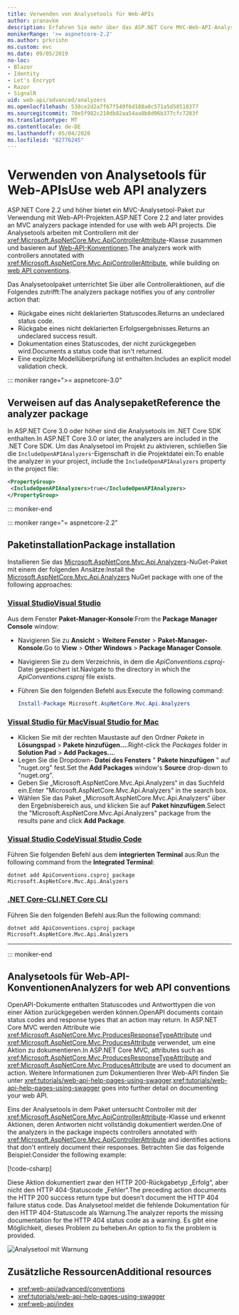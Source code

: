 ```yaml
---
title: Verwenden von Analysetools für Web-APIs
author: pranavkm
description: Erfahren Sie mehr über das ASP.NET Core MVC-Web-API-Analysetool-Paket.
monikerRange: '>= aspnetcore-2.2'
ms.author: prkrishn
ms.custom: mvc
ms.date: 09/05/2019
no-loc:
- Blazor
- Identity
- Let's Encrypt
- Razor
- SignalR
uid: web-api/advanced/analyzers
ms.openlocfilehash: 530ce2d2a7f67f549f6d188a0c571a5d58518377
ms.sourcegitcommit: 70e5f982c218db82aa54aa8b8d96b377cfc7283f
ms.translationtype: MT
ms.contentlocale: de-DE
ms.lasthandoff: 05/04/2020
ms.locfileid: "82776245"
---
```

# <a name="use-web-api-analyzers"></a><span data-ttu-id="9a0b4-103">Verwenden von Analysetools für Web-APIs</span><span class="sxs-lookup"><span data-stu-id="9a0b4-103">Use web API analyzers</span></span>

<span data-ttu-id="9a0b4-104">ASP.NET Core 2.2 und höher bietet ein MVC-Analysetool-Paket zur Verwendung mit Web-API-Projekten.</span><span class="sxs-lookup"><span data-stu-id="9a0b4-104">ASP.NET Core 2.2 and later provides an MVC analyzers package intended for use with web API projects.</span></span> <span data-ttu-id="9a0b4-105">Die Analysetools arbeiten mit Controllern mit der <xref:Microsoft.AspNetCore.Mvc.ApiControllerAttribute>-Klasse zusammen und basieren auf [Web-API-Konventionen](xref:web-api/advanced/conventions).</span><span class="sxs-lookup"><span data-stu-id="9a0b4-105">The analyzers work with controllers annotated with <xref:Microsoft.AspNetCore.Mvc.ApiControllerAttribute>, while building on [web API conventions](xref:web-api/advanced/conventions).</span></span>

<span data-ttu-id="9a0b4-106">Das Analysetoolpaket unterrichtet Sie über alle Controlleraktionen, auf die Folgendes zutrifft:</span><span class="sxs-lookup"><span data-stu-id="9a0b4-106">The analyzers package notifies you of any controller action that:</span></span>

* <span data-ttu-id="9a0b4-107">Rückgabe eines nicht deklarierten Statuscodes.</span><span class="sxs-lookup"><span data-stu-id="9a0b4-107">Returns an undeclared status code.</span></span>
* <span data-ttu-id="9a0b4-108">Rückgabe eines nicht deklarierten Erfolgsergebnisses.</span><span class="sxs-lookup"><span data-stu-id="9a0b4-108">Returns an undeclared success result.</span></span>
* <span data-ttu-id="9a0b4-109">Dokumentation eines Statuscodes, der nicht zurückgegeben wird.</span><span class="sxs-lookup"><span data-stu-id="9a0b4-109">Documents a status code that isn't returned.</span></span>
* <span data-ttu-id="9a0b4-110">Eine explizite Modellüberprüfung ist enthalten.</span><span class="sxs-lookup"><span data-stu-id="9a0b4-110">Includes an explicit model validation check.</span></span>

::: moniker range=">= aspnetcore-3.0"

## <a name="reference-the-analyzer-package"></a><span data-ttu-id="9a0b4-111">Verweisen auf das Analysepaket</span><span class="sxs-lookup"><span data-stu-id="9a0b4-111">Reference the analyzer package</span></span>

<span data-ttu-id="9a0b4-112">In ASP.NET Core 3.0 oder höher sind die Analysetools im .NET Core SDK enthalten.</span><span class="sxs-lookup"><span data-stu-id="9a0b4-112">In ASP.NET Core 3.0 or later, the analyzers are included in the .NET Core SDK.</span></span> <span data-ttu-id="9a0b4-113">Um das Analysetool im Projekt zu aktivieren, schließen Sie die `IncludeOpenAPIAnalyzers`-Eigenschaft in die Projektdatei ein:</span><span class="sxs-lookup"><span data-stu-id="9a0b4-113">To enable the analyzer in your project, include the `IncludeOpenAPIAnalyzers` property in the project file:</span></span>

```xml
<PropertyGroup>
 <IncludeOpenAPIAnalyzers>true</IncludeOpenAPIAnalyzers>
</PropertyGroup>
```

::: moniker-end

::: moniker range="= aspnetcore-2.2"

## <a name="package-installation"></a><span data-ttu-id="9a0b4-114">Paketinstallation</span><span class="sxs-lookup"><span data-stu-id="9a0b4-114">Package installation</span></span>

<span data-ttu-id="9a0b4-115">Installieren Sie das [Microsoft.AspNetCore.Mvc.Api.Analyzers](https://www.nuget.org/packages/Microsoft.AspNetCore.Mvc.Api.Analyzers)-NuGet-Paket mit einem der folgenden Ansätze:</span><span class="sxs-lookup"><span data-stu-id="9a0b4-115">Install the [Microsoft.AspNetCore.Mvc.Api.Analyzers](https://www.nuget.org/packages/Microsoft.AspNetCore.Mvc.Api.Analyzers) NuGet package with one of the following approaches:</span></span>

### <a name="visual-studio"></a>[<span data-ttu-id="9a0b4-116">Visual Studio</span><span class="sxs-lookup"><span data-stu-id="9a0b4-116">Visual Studio</span></span>](#tab/visual-studio)

<span data-ttu-id="9a0b4-117">Aus dem Fenster **Paket-Manager-Konsole**:</span><span class="sxs-lookup"><span data-stu-id="9a0b4-117">From the **Package Manager Console** window:</span></span>
  * <span data-ttu-id="9a0b4-118">Navigieren Sie zu **Ansicht** > **Weitere Fenster** > **Paket-Manager-Konsole**.</span><span class="sxs-lookup"><span data-stu-id="9a0b4-118">Go to **View** > **Other Windows** > **Package Manager Console**.</span></span>
  * <span data-ttu-id="9a0b4-119">Navigieren Sie zu dem Verzeichnis, in dem die *ApiConventions.csproj*-Datei gespeichert ist.</span><span class="sxs-lookup"><span data-stu-id="9a0b4-119">Navigate to the directory in which the *ApiConventions.csproj* file exists.</span></span>
  * <span data-ttu-id="9a0b4-120">Führen Sie den folgenden Befehl aus:</span><span class="sxs-lookup"><span data-stu-id="9a0b4-120">Execute the following command:</span></span>

    ```powershell
    Install-Package Microsoft.AspNetCore.Mvc.Api.Analyzers
    ```

### <a name="visual-studio-for-mac"></a>[<span data-ttu-id="9a0b4-121">Visual Studio für Mac</span><span class="sxs-lookup"><span data-stu-id="9a0b4-121">Visual Studio for Mac</span></span>](#tab/visual-studio-mac)

* <span data-ttu-id="9a0b4-122">Klicken Sie mit der rechten Maustaste auf den Ordner *Pakete* in **Lösungspad** > **Pakete hinzufügen...**.</span><span class="sxs-lookup"><span data-stu-id="9a0b4-122">Right-click the *Packages* folder in **Solution Pad** > **Add Packages...**.</span></span>
* <span data-ttu-id="9a0b4-123">Legen Sie die Dropdown- **Datei des Fensters** " **Pakete hinzufügen** " auf "nuget.org" fest.</span><span class="sxs-lookup"><span data-stu-id="9a0b4-123">Set the **Add Packages** window's **Source** drop-down to "nuget.org".</span></span>
* <span data-ttu-id="9a0b4-124">Geben Sie „Microsoft.AspNetCore.Mvc.Api.Analyzers“ in das Suchfeld ein.</span><span class="sxs-lookup"><span data-stu-id="9a0b4-124">Enter "Microsoft.AspNetCore.Mvc.Api.Analyzers" in the search box.</span></span>
* <span data-ttu-id="9a0b4-125">Wählen Sie das Paket „Microsoft.AspNetCore.Mvc.Api.Analyzers“ über den Ergebnisbereich aus, und klicken Sie auf **Paket hinzufügen**.</span><span class="sxs-lookup"><span data-stu-id="9a0b4-125">Select the "Microsoft.AspNetCore.Mvc.Api.Analyzers" package from the results pane and click **Add Package**.</span></span>

### <a name="visual-studio-code"></a>[<span data-ttu-id="9a0b4-126">Visual Studio Code</span><span class="sxs-lookup"><span data-stu-id="9a0b4-126">Visual Studio Code</span></span>](#tab/visual-studio-code)

<span data-ttu-id="9a0b4-127">Führen Sie folgenden Befehl aus dem **integrierten Terminal** aus:</span><span class="sxs-lookup"><span data-stu-id="9a0b4-127">Run the following command from the **Integrated Terminal**:</span></span>

```dotnetcli
dotnet add ApiConventions.csproj package Microsoft.AspNetCore.Mvc.Api.Analyzers
```

### <a name="net-core-cli"></a>[<span data-ttu-id="9a0b4-128">.NET Core-CLI</span><span class="sxs-lookup"><span data-stu-id="9a0b4-128">.NET Core CLI</span></span>](#tab/netcore-cli)

<span data-ttu-id="9a0b4-129">Führen Sie den folgenden Befehl aus:</span><span class="sxs-lookup"><span data-stu-id="9a0b4-129">Run the following command:</span></span>

```dotnetcli
dotnet add ApiConventions.csproj package Microsoft.AspNetCore.Mvc.Api.Analyzers
```

---

::: moniker-end

## <a name="analyzers-for-web-api-conventions"></a><span data-ttu-id="9a0b4-130">Analysetools für Web-API-Konventionen</span><span class="sxs-lookup"><span data-stu-id="9a0b4-130">Analyzers for web API conventions</span></span>

<span data-ttu-id="9a0b4-131">OpenAPI-Dokumente enthalten Statuscodes und Antworttypen die von einer Aktion zurückgegeben werden können.</span><span class="sxs-lookup"><span data-stu-id="9a0b4-131">OpenAPI documents contain status codes and response types that an action may return.</span></span> <span data-ttu-id="9a0b4-132">In ASP.NET Core MVC werden Attribute wie <xref:Microsoft.AspNetCore.Mvc.ProducesResponseTypeAttribute> und <xref:Microsoft.AspNetCore.Mvc.ProducesAttribute> verwendet, um eine Aktion zu dokumentieren.</span><span class="sxs-lookup"><span data-stu-id="9a0b4-132">In ASP.NET Core MVC, attributes such as <xref:Microsoft.AspNetCore.Mvc.ProducesResponseTypeAttribute> and <xref:Microsoft.AspNetCore.Mvc.ProducesAttribute> are used to document an action.</span></span> <span data-ttu-id="9a0b4-133">Weitere Informationen zum Dokumentieren Ihrer Web-API finden Sie unter <xref:tutorials/web-api-help-pages-using-swagger>.</span><span class="sxs-lookup"><span data-stu-id="9a0b4-133"><xref:tutorials/web-api-help-pages-using-swagger> goes into further detail on documenting your web API.</span></span>

<span data-ttu-id="9a0b4-134">Eins der Analysetools in dem Paket untersucht Controller mit der <xref:Microsoft.AspNetCore.Mvc.ApiControllerAttribute>-Klasse und erkennt Aktionen, deren Antworten nicht vollständig dokumentiert werden.</span><span class="sxs-lookup"><span data-stu-id="9a0b4-134">One of the analyzers in the package inspects controllers annotated with <xref:Microsoft.AspNetCore.Mvc.ApiControllerAttribute> and identifies actions that don't entirely document their responses.</span></span> <span data-ttu-id="9a0b4-135">Betrachten Sie das folgende Beispiel:</span><span class="sxs-lookup"><span data-stu-id="9a0b4-135">Consider the following example:</span></span>

[!code-csharp[](conventions/sample/Controllers/ContactsController.cs?name=missing404docs&highlight=10)]

<span data-ttu-id="9a0b4-136">Diese Aktion dokumentiert zwar den HTTP 200-Rückgabetyp „Erfolg“, aber nicht den HTTP 404-Statuscode „Fehler“.</span><span class="sxs-lookup"><span data-stu-id="9a0b4-136">The preceding action documents the HTTP 200 success return type but doesn't document the HTTP 404 failure status code.</span></span> <span data-ttu-id="9a0b4-137">Das Analysetool meldet die fehlende Dokumentation für den HTTP 404-Statuscode als Warnung.</span><span class="sxs-lookup"><span data-stu-id="9a0b4-137">The analyzer reports the missing documentation for the HTTP 404 status code as a warning.</span></span> <span data-ttu-id="9a0b4-138">Es gibt eine Möglichkeit, dieses Problem zu beheben.</span><span class="sxs-lookup"><span data-stu-id="9a0b4-138">An option to fix the problem is provided.</span></span>

![Analysetool mit Warnung](conventions/_static/Analyzer.gif)

## <a name="additional-resources"></a><span data-ttu-id="9a0b4-140">Zusätzliche Ressourcen</span><span class="sxs-lookup"><span data-stu-id="9a0b4-140">Additional resources</span></span>

* <xref:web-api/advanced/conventions>
* <xref:tutorials/web-api-help-pages-using-swagger>
* <xref:web-api/index>
